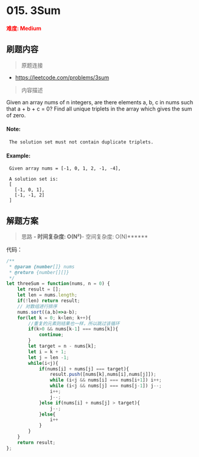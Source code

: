 # 015. 3Sum

**<font color=red>难度: Medium</font>**

## 刷题内容

> 原题连接

* https://leetcode.com/problems/3sum

> 内容描述

Given an array nums of n integers, are there elements a, b, c in nums such that a + b + c = 0? Find all unique triplets in the array which gives the sum of zero.

#### Note:
     
     The solution set must not contain duplicate triplets.

#### Example:
     
     Given array nums = [-1, 0, 1, 2, -1, -4],
     
     A solution set is:
     [
       [-1, 0, 1],
       [-1, -1, 2]
     ]


## 解题方案

> 思路 
******- 时间复杂度: O(N²)******- 空间复杂度: O(N)******


代码：

```javascript
/**
 * @param {number[]} nums
 * @return {number[][]}
 */
let threeSum = function(nums, n = 0) {
    let result = [];
    let len = nums.length;
    if(!len) return result;
    // 对数组进行排序
    nums.sort((a,b)=>a-b);
    for(let k = 0; k<len; k++){
        //重复的元素则结果也一样，所以跳过该循环
        if(k>0 && nums[k-1] === nums[k]){
            continue;
        }
        let target = n - nums[k];
        let i = k + 1;
        let j = len -1;
        while(i<j){
            if(nums[i] + nums[j] === target){
                result.push([nums[k],nums[i],nums[j]]);
                while (i<j && nums[i] === nums[i+1]) i++;
                while (i<j && nums[j] === nums[j-1]) j--;
                i++;
                j--;
            }else if(nums[i] + nums[j] > target){
                j--;
            }else{
                i++
            }
        }
    }
    return result;
};
```

